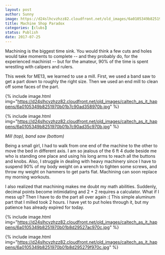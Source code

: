 ```yaml
---
layout: post
author: Sunny
image: https://d24slhcvzhzz82.cloudfront.net/old_images/6a0105349b8251970b01b7c90ad344970b-800wi.jpg
title: Machine Shop Paradox
categories: [clubs]
status: Publish
date: 2017-07-25
---
```



Machining is the biggest time sink. You would think a few cuts and holes would take moments to complete -- and they probably do, for the experienced machinist -- but for the amateur, 90% of the time is spent wrestling with calipers and rulers.

This week for ME13, we learned to use a mill. First, we used a band saw to get a part down to roughly the right size. Then we used an end mill to clean off some faces of the part.


{% include image.html img="https://d24slhcvzhzz82.cloudfront.net/old_images/caltech_as_it_happens/6a0105349b8251970b01b7c90ad358970b.jpg" %}

{% include image.html img="https://d24slhcvzhzz82.cloudfront.net/old_images/caltech_as_it_happens/6a0105349b8251970b01b7c90ad35c970b.jpg" %}

*Mill (top), band saw (bottom)*

Being a small girl, I had to walk from one end of the machine to the other to move the bed in different axis. I am so jealous of the 6 ft 4 dude beside me who is standing one place and using his long arms to reach all the buttons and knobs. Also, I struggle in dealing with heavy machinery since I have to suspend 90% of my body weight on a wrench to tighten some screws, and throw my weight on hammers to get parts flat. Machining can soon replace my morning workouts.

I also realized that machining makes me doubt my math abilities. Suddenly, decimal points become intimidating and 2 + 2 requires a calculator. What if I mess up? Then I have to do the part all over again :(
This simple aluminum part that I milled took 2 hours. I have yet to put holes through it, but my patience has already expired for today.


{% include image.html img="https://d24slhcvzhzz82.cloudfront.net/old_images/caltech_as_it_happens/6a0105349b8251970b01b8d29527ac970c.jpg" %}

{% include image.html img="https://d24slhcvzhzz82.cloudfront.net/old_images/caltech_as_it_happens/6a0105349b8251970b01b8d295279f970c.jpg" %}

